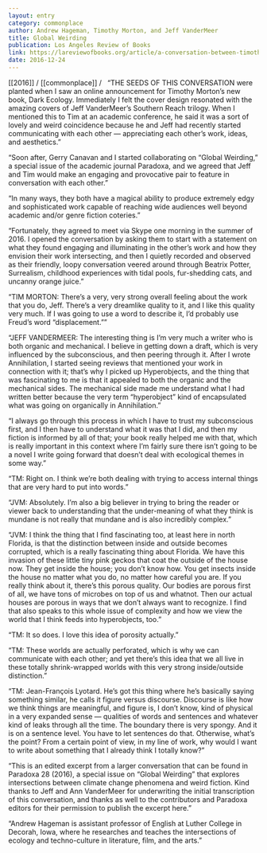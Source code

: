 ```yaml
---
layout: entry
category: commonplace
author: Andrew Hageman, Timothy Morton, and Jeff VanderMeer
title: Global Weirding
publication: Los Angeles Review of Books
link: https://lareviewofbooks.org/article/a-conversation-between-timothy-morton-and-jeff-vandermeer/
date: 2016-12-24
---
```


[[2016]] / [[commonplace]] / 
 
“THE SEEDS OF THIS CONVERSATION were planted when I saw an online announcement for Timothy Morton’s new book, Dark Ecology. Immediately I felt the cover design resonated with the amazing covers of Jeff VanderMeer’s Southern Reach trilogy. When I mentioned this to Tim at an academic conference, he said it was a sort of lovely and weird coincidence because he and Jeff had recently started communicating with each other — appreciating each other’s work, ideas, and aesthetics.”

“Soon after, Gerry Canavan and I started collaborating on “Global Weirding,” a special issue of the academic journal Paradoxa, and we agreed that Jeff and Tim would make an engaging and provocative pair to feature in conversation with each other.”

“In many ways, they both have a magical ability to produce extremely edgy and sophisticated work capable of reaching wide audiences well beyond academic and/or genre fiction coteries.”

“Fortunately, they agreed to meet via Skype one morning in the summer of 2016. I opened the conversation by asking them to start with a statement on what they found engaging and illuminating in the other’s work and how they envision their work intersecting, and then I quietly recorded and observed as their friendly, loopy conversation veered around through Beatrix Potter, Surrealism, childhood experiences with tidal pools, fur-shedding cats, and uncanny orange juice.”

“TIM MORTON: There’s a very, very strong overall feeling about the work that you do, Jeff. There’s a very dreamlike quality to it, and I like this quality very much. If I was going to use a word to describe it, I’d probably use Freud’s word “displacement.””

“JEFF VANDERMEER: The interesting thing is I’m very much a writer who is both organic and mechanical. I believe in getting down a draft, which is very influenced by the subconscious, and then peering through it. After I wrote Annihilation, I started seeing reviews that mentioned your work in connection with it; that’s why I picked up Hyperobjects, and the thing that was fascinating to me is that it appealed to both the organic and the mechanical sides. The mechanical side made me understand what I had written better because the very term “hyperobject” kind of encapsulated what was going on organically in Annihilation.”

“I always go through this process in which I have to trust my subconscious first, and I then have to understand what it was that I did, and then my fiction is informed by all of that; your book really helped me with that, which is really important in this context where I’m fairly sure there isn’t going to be a novel I write going forward that doesn’t deal with ecological themes in some way.”

“TM: Right on. I think we’re both dealing with trying to access internal things that are very hard to put into words.”

“JVM: Absolutely. I’m also a big believer in trying to bring the reader or viewer back to understanding that the under-meaning of what they think is mundane is not really that mundane and is also incredibly complex.”

“JVM: I think the thing that I find fascinating too, at least here in north Florida, is that the distinction between inside and outside becomes corrupted, which is a really fascinating thing about Florida. We have this invasion of these little tiny pink geckos that coat the outside of the house now. They get inside the house; you don’t know how. You get insects inside the house no matter what you do, no matter how careful you are. If you really think about it, there’s this porous quality. Our bodies are porous first of all, we have tons of microbes on top of us and whatnot. Then our actual houses are porous in ways that we don’t always want to recognize. I find that also speaks to this whole issue of complexity and how we view the world that I think feeds into hyperobjects, too.”

“TM: It so does. I love this idea of porosity actually.”

“TM: These worlds are actually perforated, which is why we can communicate with each other; and yet there’s this idea that we all live in these totally shrink-wrapped worlds with this very strong inside/outside distinction.”

“TM: Jean-François Lyotard. He’s got this thing where he’s basically saying something similar, he calls it figure versus discourse. Discourse is like how we think things are meaningful, and figure is, I don’t know, kind of physical in a very expanded sense — qualities of words and sentences and whatever kind of leaks through all the time. The boundary there is very spongy. And it is on a sentence level. You have to let sentences do that. Otherwise, what’s the point? From a certain point of view, in my line of work, why would I want to write about something that I already think I totally know?”

“This is an edited excerpt from a larger conversation that can be found in Paradoxa 28 (2016), a special issue on “Global Weirding” that explores intersections between climate change phenomena and weird fiction. Kind thanks to Jeff and Ann VanderMeer for underwriting the initial transcription of this conversation, and thanks as well to the contributors and Paradoxa editors for their permission to publish the excerpt here.”

“Andrew Hageman is assistant professor of English at Luther College in Decorah, Iowa, where he researches and teaches the intersections of ecology and techno-culture in literature, film, and the arts.”

